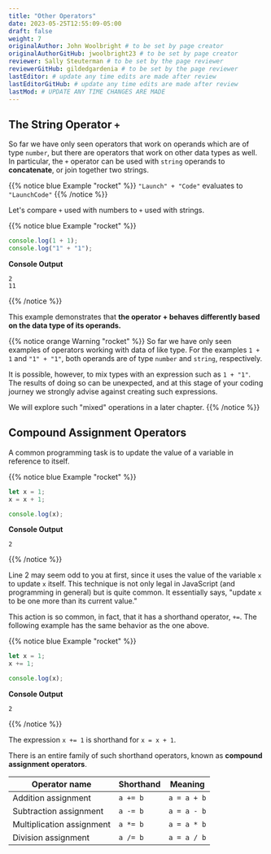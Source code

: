 ```yaml
---
title: "Other Operators"
date: 2023-05-25T12:55:09-05:00
draft: false
weight: 7
originalAuthor: John Woolbright # to be set by page creator
originalAuthorGitHub: jwoolbright23 # to be set by page creator
reviewer: Sally Steuterman # to be set by the page reviewer
reviewerGitHub: gildedgardenia # to be set by the page reviewer
lastEditor: # update any time edits are made after review
lastEditorGitHub: # update any time edits are made after review
lastMod: # UPDATE ANY TIME CHANGES ARE MADE
---
```


## The String Operator `+`

So far we have only seen operators that work on operands which are of type `number`, but there are operators that work on other data types as well. In particular, the `+` operator can be used with `string` operands to **concatenate**, or join together two strings.

{{% notice blue Example "rocket" %}}
`"Launch" + "Code"` evaluates to `"LaunchCode"`
{{% /notice %}}

Let's compare `+` used with numbers to `+` used with strings.

{{% notice blue Example "rocket" %}}
```javascript
console.log(1 + 1);
console.log("1" + "1");
```

**Console Output**

```console
2
11
```
{{% /notice %}}

This example demonstrates that **the operator + behaves differently based on the data type of its operands.**

{{% notice orange Warning "rocket" %}}
So far we have only seen examples of operators working with data of like type. For the examples `1 + 1` and `"1" + "1"`, both operands are of type `number` and `string`, respectively.

It is possible, however, to mix types with an expression such as `1 + "1"`. The results of doing so can be unexpected, and at this stage of your coding journey we strongly advise against creating such expressions.

We will explore such "mixed" operations in a later chapter.
{{% /notice %}}

## Compound Assignment Operators

A common programming task is to update the value of a variable in reference to itself.

{{% notice blue Example "rocket" %}}
```javascript
let x = 1;
x = x + 1;

console.log(x);
```

**Console Output**

```console
2
```
{{% /notice %}}

Line 2 may seem odd to you at first, since it uses the value of the variable `x` to update `x` itself. This technique is not only legal in JavaScript (and programming in general) but is quite common. It essentially says, "update `x` to be one more than its current value."

This action is so common, in fact, that it has a shorthand operator, `+=`. The following example has the same behavior as the one above.

{{% notice blue Example "rocket" %}}
```javascript
let x = 1;
x += 1;

console.log(x);
```

**Console Output**

```console
2
```
{{% /notice %}}

The expression `x += 1` is shorthand for `x = x + 1`.

There is an entire family of such shorthand operators, known as **compound assignment operators**.

| Operator name | Shorthand | Meaning |
|---------------|-----------|---------|
| Addition assignment     | `a += b`   | `a = a + b` |
| Subtraction assignment  | `a -= b`   | `a = a - b` |
| Multiplication assignment | `a *= b` | `a = a * b` |
| Division assignment     | `a /= b`   | `a = a / b` |